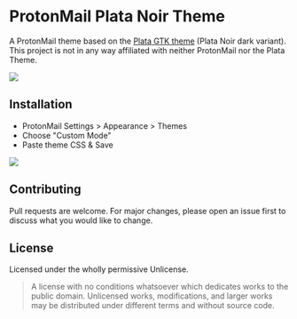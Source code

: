 # ProtonMail Plata Noir Theme

A ProtonMail theme based on the [Plata GTK theme](https://gitlab.com/tista500/plata-theme) (Plata Noir dark variant).  This project is not in any way affiliated with neither ProtonMail nor the Plata Theme.

![](https://i.imgur.com/IfcBaYU.png)

## Installation

* ProtonMail Settings > Appearance > Themes
* Choose "Custom Mode"
* Paste theme CSS & Save

![](https://i.imgur.com/Zsoy0xp.png)

## Contributing
Pull requests are welcome. For major changes, please open an issue first to discuss what you would like to change.

## License
Licensed under the wholly permissive Unlicense.
> A license with no conditions whatsoever which dedicates works to the public domain. Unlicensed works, modifications, and larger works may be distributed under different terms and without source code.
